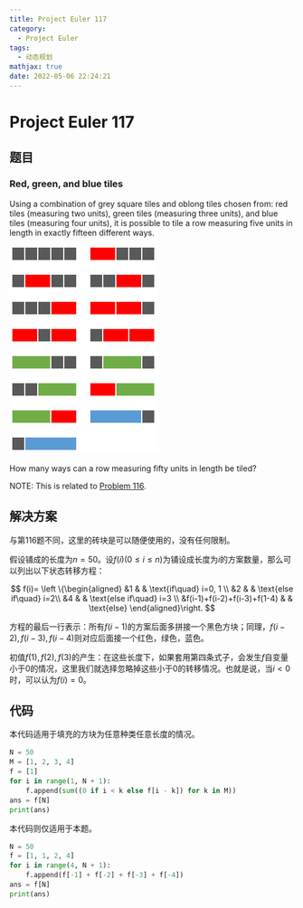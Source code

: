 ```yaml
---
title: Project Euler 117
category:
  - Project Euler
tags:
  - 动态规划
mathjax: true
date: 2022-05-06 22:24:21
---
```


<escape><!-- more --></escape>

# Project Euler 117

## 题目

### Red, green, and blue tiles

Using a combination of grey square tiles and oblong tiles chosen from: red tiles (measuring two units), green tiles (measuring three units), and blue tiles (measuring four units), it is possible to tile a row measuring five units in length in exactly fifteen different ways.

![](../images/p117.png)

How many ways can a row measuring fifty units in length be tiled?

NOTE: This is related to <a href="/Problem101-125/#Problem_116">Problem 116</a>.

## 解决方案

与第116题不同，这里的砖块是可以随便使用的，没有任何限制。

假设铺成的长度为$n=50$。设$f(i)(0\leq i\leq n)$为铺设成长度为$i$的方案数量，那么可以列出以下状态转移方程：

$$
f(i)=
\left \{\begin{aligned}
  &1  & & \text{if\quad} i=0, 1 \\
  &2  & & \text{else if\quad} i=2\\
  &4  & & \text{else if\quad} i=3 \\
  &f(i-1)+f(i-2)+f(i-3)+f(1-4) & & \text{else}
\end{aligned}\right.
$$

方程的最后一行表示：所有$f(i-1)$的方案后面多拼接一个黑色方块；同理，$f(i-2),f(i-3),f(i-4)$则对应后面接一个红色，绿色，蓝色。

初值$f(1),f(2),f(3)$的产生：在这些长度下，如果套用第四条式子，会发生$f$自变量小于$0$的情况，这里我们就选择忽略掉这些小于$0$的转移情况。也就是说，当$i<0$时，可以认为$f(i)=0$。

## 代码

本代码适用于填充的方块为任意种类任意长度的情况。

```py
N = 50
M = [1, 2, 3, 4]
f = [1]
for i in range(1, N + 1):
    f.append(sum((0 if i < k else f[i - k]) for k in M))
ans = f[N]
print(ans)

```

本代码则仅适用于本题。

```py
N = 50
f = [1, 1, 2, 4]
for i in range(4, N + 1):
    f.append(f[-1] + f[-2] + f[-3] + f[-4])
ans = f[N]
print(ans)

```
